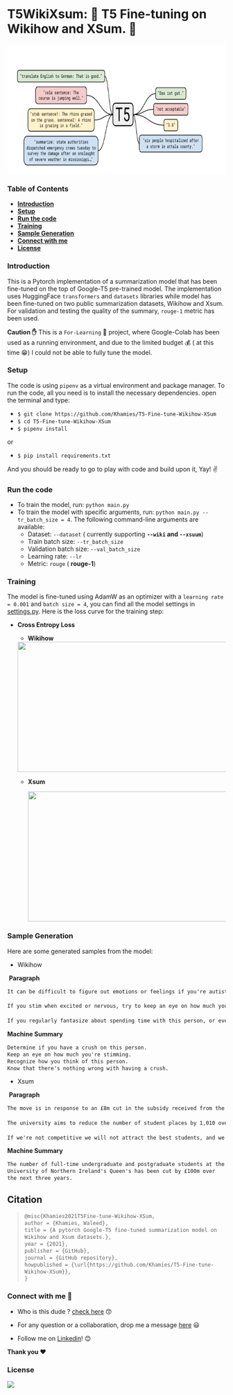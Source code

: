 # T5WikiXsum: :hammer: T5 Fine-tuning on Wikihow and XSum. :wrench:

<img src="./media/t5.png" align="center" height="300" width="800" >

### Table of Contents

- **[Introduction](#Introduction)**
- **[Setup](#Setup)**
- [**Run the code**](#Run-the-code)
- **[Training](#Training)**
- **[Sample Generation](#Sample-Generation)**
- **[Connect with me](#Connect-with-me)**
- **[License](#License)** 

### Introduction

This is a Pytorch implementation of a summarization model that has been fine-tuned on the top of Google-T5 pre-trained model. The implementation uses HuggingFace `transformers` and `datasets` libraries while model has been fine-tuned on two public summarization datasets, Wikihow and Xsum. For validation and testing the quality of the summary, `rouge-1` metric has been used.

**Caution :raised_hand:** This is a `For-Learning` :green_book: project, where Google-Colab has been used as a running environment, and due to the limited budget :moneybag:  ( at this time :grin:) I could not be able to fully tune the model.

### Setup

The code is using `pipenv` as a virtual environment and package manager. To run the code, all you need is to install the necessary dependencies. open the terminal and type:

- `$ git clone https://github.com/Khamies/T5-Fine-tune-Wikihow-XSum` 
- `$ cd T5-Fine-tune-Wikihow-XSum`
- `$ pipenv install`

or

- `$ pip install requirements.txt `

And you should be ready to go to play with code and build upon it, Yay! :v:

### Run the code

- To train the model, run: `python main.py`
- To train the model with specific arguments, run: `python main.py --tr_batch_size = 4`. The following command-line arguments are available:
  - Dataset: `--dataset` ( currently supporting **`--wiki` and `--xsuum`**)
  - Train batch size: `--tr_batch_size`
  - Validation batch size: `--val_batch_size`
  - Learning rate: `--lr`
  - Metric: `rouge` ( **rouge-1**)
  

### Training

The model is fine-tuned using AdamW as an optimizer with a `learning rate = 0.001` and `batch size = 4`, you can find all the model settings in [settings.py]( https://github.com/Khamies/T5-Fine-tune-Wikihow-XSum/blob/main/settings.py). Here is the loss curve for the training step:

- **Cross Entropy Loss** 

  - **Wikihow**
  
  <img src="./media/wiki_tr_loss.png" align="center" height="300" width="500" >
  
  - **Xsum**
  
    <img src="./media/tr_loss.png" align="center" height="300" width="500" >

### Sample Generation

Here are some generated samples from the model:

- Wikihow

​	**Paragraph**

```markdown
It can be difficult to figure out emotions or feelings if you're autistic, so the first thing to do is to determine if you have a crush on this person. Find a way of sorting out what you feel by writing it out or talking about it with a trusted friend, and look for any key signs that you might have a crush. Does this person cause a jumble of thoughts to come rushing into your head all at once? You could have a crush on them. If you want to spend most of your time with this person, or if something exciting happens and you wish they were there to see it, then you may have a crush. 

If you stim when excited or nervous, try to keep an eye on how much you're stimming whenever you're around this person. If you start stimming a lot whenever you think of or are around this person, then it's possible you have a crush. If you smile a lot when thinking about them or talking to them, you could possibly have a crush. If you could previously speak somewhat smoothly around this person, and now you're suddenly tripping over your words, or are unsure of what to say all the time around them, you could have a crush. If you are shy around this person and are afraid of the impression you'll give off in conversation, you probably have a crush. 

If you regularly fantasize about spending time with this person, or even things like dating or kissing them, you definitely have a crush.;, If you do have a crush, pretending that you don't have a crush isn't a very good course of action! While it can seem like a great way of dealing with it, when you eventually end up admitting it to yourself, it'll only end up making it worse. It's important to accept your feelings and recognize how you think of this person. Sometimes, crushes can make you feel funny or like there's something wrong with you. It's important to realize that there's nothing wrong with having a crush on someone, and that most people end up getting a crush at some point in their life. As long as you respect the person you have a crush on and don't do anything to intentionally make them uncomfortable, there's nothing wrong with liking someone
```

**Machine Summary**

```
Determine if you have a crush on this person. 
Keep an eye on how much you're stimming. 
Recognize how you think of this person. 
Know that there's nothing wrong with having a crush.
```

- Xsum

​	**Paragraph**

```markdown
The move is in response to an £8m cut in the subsidy received from the Department of Employment and Learning (DEL). The cut in undergraduate places will come into effect from September 2015. Job losses will be among both academic and non-academic staff and Queen's says no compulsory redundancies should be required. There are currently around 17,000 full-time undergraduate and postgraduate students at the university, and around 3,800 staff. Queen's has a current intake of around 4,500 undergraduates per year. 

The university aims to reduce the number of student places by 1,010 over the next three years. The BBC understands that there are no immediate plans to close departments or courses, but that the cuts in funding may put some departments and courses at risk. The Education Minister Stephen Farry said he recognised that some students might now choose to study in other areas of the UK because of the cuts facing Northern Ireland's universities. "Some people will now be forced to look to opportunities in other parts of Great Britain and may not return to our economy," he said. "Defunding our investment in skills, particularly at a time when we're trying to grow the economy does not make a lot of sense. What's happening is we're going backwards. "The loss of any place is damaging to our economy, all subjects teach our young people critical skills." Queen's vice-chancellor Patrick Johnston said the cuts had the potential to damage the reputation of the university. "The potential negative impact, not just on the university but on the local economy is very significant," he said. "It's the last thing we want to do, but we have to begin to focus on those areas where we can grow the organisation and develop it - it's clear we can no longer depend on the public purse to fund tuition. 

If we're not competitive we will not attract the best students, and we will not attract the best staff." Just under £100m, a third of the university's income, comes from the Northern Ireland Executive. DEL's budget was reduced by £62m earlier this year, and its budget for higher education institutions fell from £203m to £186m, a reduction of 8.2%. Ulster University announced in February that it was dropping 53 courses. It will be cutting jobs and student places, but it has not yet revealed how many.
```

**Machine Summary**

```
The number of full-time undergraduate and postgraduate students at the University of Northern Ireland's Queen's has been cut by £100m over the next three years.
```



## Citation

> ```
> @misc{Khamies2021T5Fine-tune-Wikihow-XSum,
> author = {Khamies, Waleed},
> title = {A pytorch Google-T5 fine-tuned summarization model on Wikihow and Xsum datasets.},
> year = {2021},
> publisher = {GitHub},
> journal = {GitHub repository},
> howpublished = {\url{https://github.com/Khamies/T5-Fine-tune-Wikihow-XSum}},
> }
> ```

### Connect with me :slightly_smiling_face:

- Who is this dude ? [check here](https://khamies.github.io/about/)  :kissing_smiling_eyes:
- For any question or a collaboration, drop me a message [here](mailto:khamiesw@outlook.com?subject=[GitHub]%20LSTM-Language-Generator%20Repo) :smiley:

- Follow me on [Linkedin](https://www.linkedin.com/in/khamiesw/)!  :blush:

**Thank you :heart:**

### License 

![](https://img.shields.io/github/license/Khamies/T5-Fine-tune-Wikihow-XSum)




